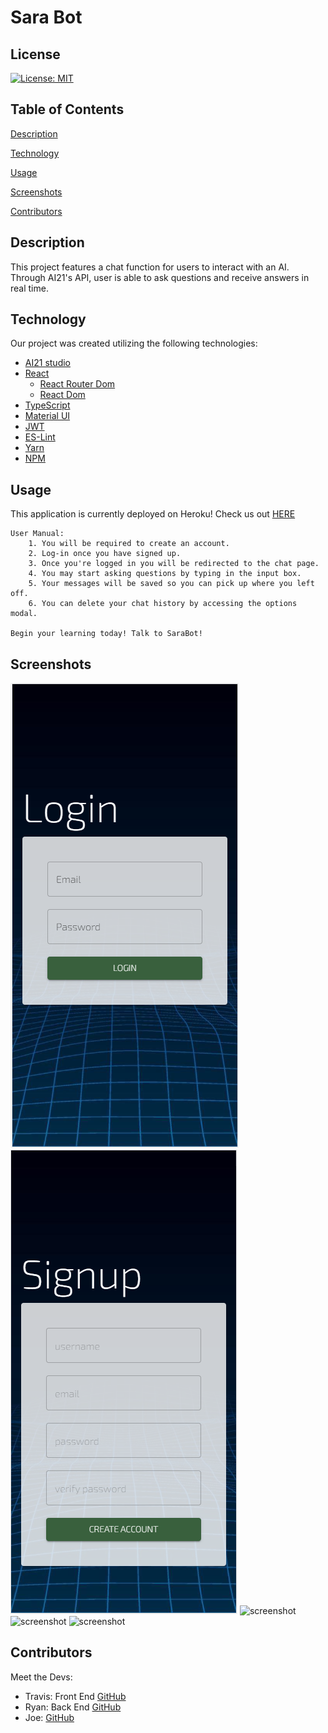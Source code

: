 # Sara Bot

## License
  [![License: MIT](https://img.shields.io/badge/License-MIT-yellow.svg)](https://opensource.org/licenses/MIT)

## Table of Contents
[Description](#description)

[Technology](#technology)

[Usage](#usage)

[Screenshots](#screenshots)

[Contributors](#contributors)

## Description

This project features a chat function for users to interact with an AI. Through AI21's API, user is able to ask questions and receive answers in real time. 

## Technology

Our project was created utilizing the following technologies: 

* [AI21 studio](https://www.ai21.com/studio)
* [React](https://reactjs.org/)
    - [React Router Dom](https://v5.reactrouter.com/web/guides/quick-start)
    - [React Dom](https://reactjs.org/docs/react-dom.html)
* [TypeScript](https://www.typescriptlang.org/)
* [Material UI](https://mui.com/)
* [JWT](https://jwt.io/)
* [ES-Lint](https://eslint.org/)
* [Yarn](https://yarnpkg.com/)
* [NPM](https://www.npmjs.com/)

## Usage
This application is currently deployed on Heroku! 
Check us out [HERE]()

```
User Manual: 
    1. You will be required to create an account. 
    2. Log-in once you have signed up. 
    3. Once you're logged in you will be redirected to the chat page. 
    4. You may start asking questions by typing in the input box. 
    5. Your messages will be saved so you can pick up where you left off.  
    6. You can delete your chat history by accessing the options modal. 

Begin your learning today! Talk to SaraBot!
```

## Screenshots
![screenshot](./Assets/images/login.png)
![screenshot](./Assets/images/signup.png)
![screenshot](./Assets/images/contactinfo.png)
![screenshot](./Assets/images/coverletter.png)
![screenshot](./Assets/images/accounts.png)

## Contributors

Meet the Devs: 

* Travis: Front End [GitHub](https://github.com/Travis-Anderson023)
* Ryan: Back End [GitHub](https://github.com/moonryc)
* Joe: [GitHub](https://github.com/jollypong)